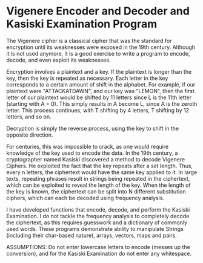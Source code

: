 # Vigenere Encoder and Decoder and Kasiski Examination Program

The Vigenere cipher is a classical cipher that was the standard for encryption until its weaknesses were exposed in the 19th century. Although it is not used anymore, it is a good exercise to write a program to encode, decode, and even exploit its weaknesses.

Encryption involves a plaintext and a key. If the plaintext is longer than the key, then the key is repeated as necessary. Each letter in the key corresponds to a certain amount of shift in the alphabet. For example, if our plaintext were "ATTACKATDAWN", and our key was "LEMON", then the first letter of our plaintext would be shifted by 11 letters since L is the 11th letter (starting with A = 0). This simply results in A become L, since A is the zeroth letter. This process continues, with T shifting by 4 letters, T shifting by 12 letters, and so on.

Decryption is simply the reverse process, using the key to shift in the opposite direction.

For centuries, this was impossible to crack, as one would require knowledge of the key used to encode the data. In the 19th century, a cryptographer named Kasiski discovered a method to decode Vigenere Ciphers. He exploited the fact that the key repeats after a set length. Thus, every n letters, the ciphertext would have the same key applied to it. In large texts, repeating phrases result in strings being repeated in the ciphertext, which can be exploited to reveal the length of the key. When the length of the key is known, the ciphertext can be split into N different substitution ciphers, which can each be decoded using frequency analysis.

I have developed functions that encode, decode, and perform the Kasiski Examination. I do not tackle the frequency analysis to completely decode the ciphertext, as this requires guesswork and a dictionary of commonly used words. These programs demonstrate ability to manipulate Strings (including their char-based nature), arrays, vectors, maps and pairs.

ASSUMPTIONS: Do not enter lowercase letters to encode (messes up the conversion), and for the Kasiski Examination do not enter any whitespace.
